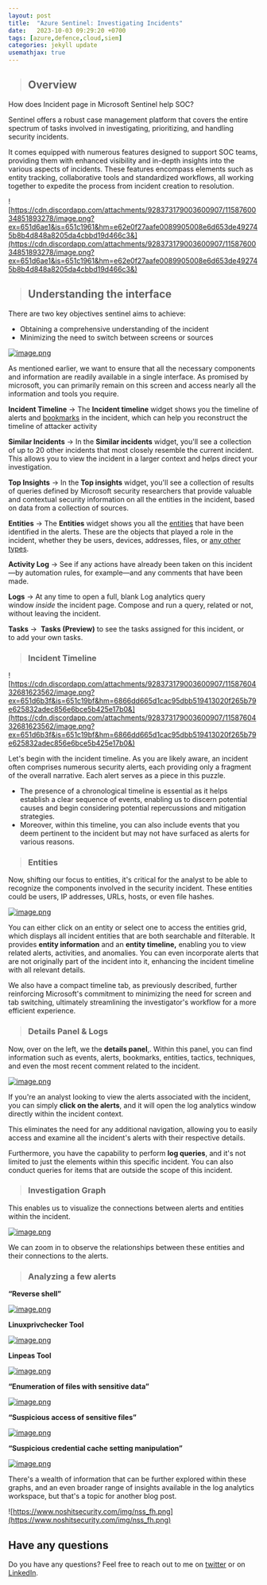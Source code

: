 ```yaml
---
layout: post
title:  "Azure Sentinel: Investigating Incidents"
date:   2023-10-03 09:29:20 +0700
tags: [azure,defence,cloud,siem]
categories: jekyll update
usemathjax: true
---
```


> ## Overview

How does Incident page in Microsoft Sentinel help SOC?

Sentinel offers a robust case management platform that covers the entire spectrum of tasks involved in investigating, prioritizing, and handling security incidents. 

It comes equipped with numerous features designed to support SOC teams, providing them with enhanced visibility and in-depth insights into the various aspects of incidents. These features encompass elements such as entity tracking, collaborative tools and standardized workflows, all working together to expedite the process from incident creation to resolution.

![https://cdn.discordapp.com/attachments/928373179003600907/1158760034851893278/image.png?ex=651d6ae1&is=651c1961&hm=e62e0f27aafe0089905008e6d653de492745b8b4d848a8205da4cbbd19d466c3&](https://cdn.discordapp.com/attachments/928373179003600907/1158760034851893278/image.png?ex=651d6ae1&is=651c1961&hm=e62e0f27aafe0089905008e6d653de492745b8b4d848a8205da4cbbd19d466c3&)

> ## Understanding the interface

There are two key objectives sentinel aims to achieve:

- Obtaining a comprehensive understanding of the incident
- Minimizing the need to switch between screens or sources

[![image.png](https://i.postimg.cc/D0P2cJfk/image.png)](https://postimg.cc/V05QfNbD)

As mentioned earlier, we want to ensure that all the necessary components and information are readily available in a single interface. As promised by microsoft, you can primarily remain on this screen and access nearly all the information and tools you require.

**Incident Timeline** → The **Incident timeline** widget shows you the timeline of alerts and [bookmarks](https://learn.microsoft.com/en-us/azure/sentinel/bookmarks) in the incident, which can help you reconstruct the timeline of attacker activity

**Similar Incidents** → In the **Similar incidents** widget, you'll see a collection of up to 20 other incidents that most closely resemble the current incident. This allows you to view the incident in a larger context and helps direct your investigation.

**Top Insights** → In the **Top insights** widget, you'll see a collection of results of queries defined by Microsoft security researchers that provide valuable and contextual security information on all the entities in the incident, based on data from a collection of sources.

**Entities** → The **Entities** widget shows you all the [entities](https://learn.microsoft.com/en-us/azure/sentinel/entities) that have been identified in the alerts. These are the objects that played a role in the incident, whether they be users, devices, addresses, files, or [any other types](https://learn.microsoft.com/en-us/azure/sentinel/entities-reference).

**Activity Log** → See if any actions have already been taken on this incident—by automation rules, for example—and any comments that have been made.

**Logs** → At any time to open a full, blank Log analytics query window *inside* the incident page. Compose and run a query, related or not, without leaving the incident.

**Tasks** →  **Tasks (Preview)** to see the tasks assigned for this incident, or to add your own tasks.

> ### Incident Timeline

![https://cdn.discordapp.com/attachments/928373179003600907/1158760432681623562/image.png?ex=651d6b3f&is=651c19bf&hm=6866dd665d1cac95dbb519413020f265b79e625832adec856e6bce5b425e17b0&](https://cdn.discordapp.com/attachments/928373179003600907/1158760432681623562/image.png?ex=651d6b3f&is=651c19bf&hm=6866dd665d1cac95dbb519413020f265b79e625832adec856e6bce5b425e17b0&)

Let's begin with the incident timeline. As you are likely aware, an incident often comprises numerous security alerts, each providing only a fragment of the overall narrative. Each alert serves as a piece in this puzzle. 

- The presence of a chronological timeline is essential as it helps establish a clear sequence of events, enabling us to discern potential causes and begin considering potential repercussions and mitigation strategies.
- Moreover, within this timeline, you can also include events that you deem pertinent to the incident but may not have surfaced as alerts for various reasons.

> ### Entities

Now, shifting our focus to entities, it's critical for the analyst to be able to recognize the components involved in the security incident. These entities could be users, IP addresses, URLs, hosts, or even file hashes.

[![image.png](https://i.postimg.cc/wxL3v3pk/image.png)](https://postimg.cc/jCqR3xCW)

You can either click on an entity or select one to access the entities grid, which displays all incident entities that are both searchable and filterable. It provides **entity information** and an **entity timeline,** enabling you to view related alerts, activities, and anomalies. You can even incorporate alerts that are not originally part of the incident into it, enhancing the incident timeline with all relevant details.

We also have a compact timeline tab, as previously described, further reinforcing Microsoft's commitment to minimizing the need for screen and tab switching, ultimately streamlining the investigator's workflow for a more efficient experience.

> ### Details Panel & Logs

Now, over on the left, we the **details panel**,. Within this panel, you can find information such as events, alerts, bookmarks, entities, tactics, techniques, and even the most recent comment related to the incident.

[![image.png](https://i.postimg.cc/rpsKFJVd/image.png)](https://postimg.cc/KKXZ0tgF)

If you're an analyst looking to view the alerts associated with the incident, you can simply **click on the alerts**, and it will open the log analytics window directly within the incident context.

This eliminates the need for any additional navigation, allowing you to easily access and examine all the incident's alerts with their respective details.

Furthermore, you have the capability to perform **log queries**, and it's not limited to just the elements within this specific incident. You can also conduct queries for items that are outside the scope of this incident.

> ### Investigation Graph

 This enables us to visualize the connections between alerts and entities within the incident.

[![image.png](https://i.postimg.cc/1X509FjJ/image.png)](https://postimg.cc/zb6H7y5g)

We can zoom in to observe the relationships between these entities and their connections to the alerts.

> ### **Analyzing a few alerts**

**“Reverse shell”** 

[![image.png](https://i.postimg.cc/qB8WgHZK/image.png)](https://postimg.cc/V5kKHpws)

**Linuxprivchecker Tool**

[![image.png](https://i.postimg.cc/8sQYKt5j/image.png)](https://postimg.cc/Cn7JdCbg)

**Linpeas Tool**

[![image.png](https://i.postimg.cc/0yJQJQgn/image.png)](https://postimg.cc/gxmdCG2L)

**“Enumeration of files with sensitive data”** 

[![image.png](https://i.postimg.cc/tTpLyrtP/image.png)](https://postimg.cc/p9c0JJSX)

**“Suspicious access of sensitive files”** 

[![image.png](https://i.postimg.cc/xdYfZ37J/image.png)](https://postimg.cc/zytYbKq8)

**“Suspicious credential cache setting manipulation”**

[![image.png](https://i.postimg.cc/XNLMYgtk/image.png)](https://postimg.cc/CdRrvbhR)

There's a wealth of information that can be further explored within these graphs, and an even broader range of insights available in the log analytics workspace, but that's a topic for another blog post.

![https://www.noshitsecurity.com/img/nss_fh.png](https://www.noshitsecurity.com/img/nss_fh.png)


## Have any questions
Do you have any questions? Feel free to reach out to me on [twitter](https://twitter.com/rach1tarora) or on [LinkedIn](https://www.linkedin.com/in/rach1tarora/).